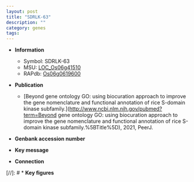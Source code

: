 ```yaml
---
layout: post
title: "SDRLK-63"
description: ""
category: genes
tags: 
---
```


* **Information**  
    + Symbol: SDRLK-63  
    + MSU: [LOC_Os06g41510](http://rice.uga.edu/cgi-bin/ORF_infopage.cgi?orf=LOC_Os06g41510)  
    + RAPdb: [Os06g0619600](https://rapdb.dna.affrc.go.jp/locus/?name=Os06g0619600)  

* **Publication**  
    + [Beyond gene ontology GO: using biocuration approach to improve the gene nomenclature and functional annotation of rice S-domain kinase subfamily.](http://www.ncbi.nlm.nih.gov/pubmed?term=Beyond gene ontology GO: using biocuration approach to improve the gene nomenclature and functional annotation of rice S-domain kinase subfamily.%5BTitle%5D), 2021, PeerJ.

* **Genbank accession number**  

* **Key message**  

* **Connection**  

[//]: # * **Key figures**  


